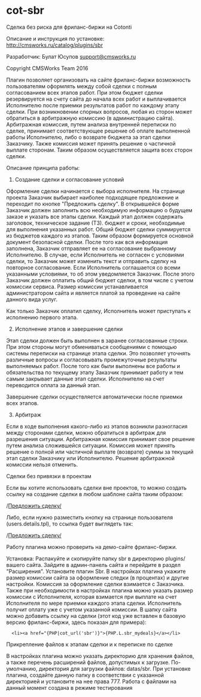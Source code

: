 cot-sbr
=======

Сделка без риска для фриланс-биржи на Cotonti

Описание и инструкция по установке: http://cmsworks.ru/catalog/plugins/sbr

Разработчик: Булат Юсупов support@cmsworks.ru

Copyright CMSWorks Team 2016

Плагин позволяет организовать на сайте фриланс-биржи возможность пользователям оформлять между собой сделки с полным согласованием всех этапов работ. При этом бюджет сделки резервируется на счету сайта до начала всех работ и выплачивается Исполнителю после приемки результатов работ по каждому этапу сделки. При возникновении спорных вопросов, любая из сторон может обратиться в арбитражную комиссию (в администрацию сайта). Арбитражная комиссия, путем анализа внутренней переписки по сделке, принимает соответствующее решение об оплате выполненной работы Исполнителю, либо о возврате бюджета за этап сделки Заказчику. Также комиссия может принять решение о частичной выплате сторонам. Таким образом осуществляется защита всех сторон сделки.

Описание принципа работы:
1. Создание сделки и согласование условий

Оформление сделки начинается с выбора исполнителя. На странице проекта Заказчик выбирает наиболее подходящее предложение и переходит по кнопке "Предложить сделку". В открывшейся форме Заказчик должен заполнить всю необходимую информацию о будущем заказе и указать все этапы сделки. Каждый этап должен содержать заголовок, техническое задание (ТЗ). бюджет и сроки, необходимые для выполнения указанных работ. Общий бюджет сделки суммируется из бюджетов каждого из этапов. Таким образом формируется основной документ безопасной сделки. После того как вся информация заполнена, Заказчик отправляет ее на согласование выбранному Исполнителю. В случае, если Исполнитель не согласен с условиями сделки, то Заказчик может изменить текст и отправить сделку на повторное согласование. Если Исполнитель соглашается со всеми указанными условиями, то об этом уведомляется Заказчик. После этого Заказчик должен оплатить общий бюджет сделки, в том числе с учетом комиссии сервиса. Размер комиссии устанавливается администратором сайта и является платой за проведение на сайте данного вида услуг. 

Как только Заказчик оплатил сделку, Исполнитель может приступать к исполнению первого этапа.

2. Исполнение этапов и завершение сделки

Этап сделки должен быть выполнен в заранее согласованные строки. При этом стороны могут обмениваться сообщениями с помощью системы переписки на странице этапа сделки. Это позволяет уточнять различные вопросы и согласовывать промежуточные результаты выполняемых работ. После того как были выполнены все работы и обязательства по текущему этапу Заказчик принимает работу и тем самым закрывает данные этап сделки. Исполнителю на счет переводится оплата за данный этап. 

Завершение сделки осуществляется автоматически после приемки всех этапов. 

3. Арбитраж

Если в ходе выполнения какого-либо из этапов возникли разногласия между сторонами сделки, можно обратиться в арбитраж для разрешения ситуации. Арбитражная комиссия принимает свое решение путем анализа сложившейся ситуации. Комиссия может принять решение о полной или частичной выплате (возврате) суммы за текущий этап сделки Заказчику или Исполнителю. Решение арбитражной комиссии нельзя отменить.

 
Сделки без привязки в проектам

Если вы хотите использовать сделки вне проектов, то можно создать ссылку на создание сделки в любом шаблоне сайта таким образом:

/<a href="{PHP|cot_url('sbr', 'm=add')}">Предложить сделку/</a>

Либо, если нужно разместить кнопку на странице пользователя (users.details.tpl), то ссылка будет выглядеть так:

/<a href="{USERS_DETAILS_ID|cot_url('sbr', 'm=add&uid='$this)}">Предложить сделку/</a>
 

Работу плагина можно проверить на демо-сайте фриланс-биржи.

Установка:
Распакуйте и скопируйте папку sbr в директорию plugins/ вашего сайта.
Зайдите в админ-панель сайта и перейдите в раздел "Расширения". Установите плагин Sbr.
В настройках плагина укажите размер комиссии сайта за оформление следки (в процентах) и другие настройки. Комиссия за оформление сделки взимается с Заказчика. Также при необходимости в настройках плагина можно указать размер комиссии с Исполнителя, которая взимается при выплате на счет Исполнителя по мере приемки каждого этапа сделки. Исполнитель получит оплату уже с учетом указанной комиссии.
В шапку сайта можно добавить ссылку на сделки (этот код уже вставлен в базовую версию фриланс-биржи, здесь показан для примера):

<!-- IF {PHP.cot_plugins_active.sbr} -->
      <li><a href="{PHP|cot_url('sbr')}">{PHP.L.sbr_mydeals}</a></li>
<!-- ENDIF -->
 

Прикрепление файлов к этапам сделки и к переписке по сделке

В настройках плагина можно указать директорию для хранения файлов, а также перечень расширений файлов, допустимых к загрузке. По-умолчанию, директория для загрузки файлов: datas/sbr. При установке плагина, создайте данную папку в соответствии с указанной директорией и установите на нее права 777.
Работа с файлами на данный момент создана в режиме тестирования

